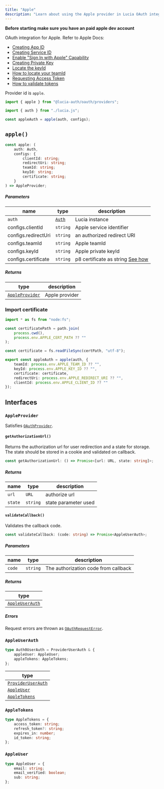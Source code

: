 ```yaml
---
title: "Apple"
description: "Learn about using the Apple provider in Lucia OAuth integration"
---
```


**Before starting make sure you have an paid apple dev account**

OAuth integration for Apple. Refer to Apple Docs:

- [Creating App ID](https://developer.apple.com/help/account/manage-identifiers/register-an-app-id/)
- [Creating Service ID](https://developer.apple.com/help/account/manage-identifiers/register-a-services-id)
- [Enable "Sign In with Apple" Capability](https://developer.apple.com/help/account/manage-identifiers/enable-app-capabilities)
- [Creating Private Key](https://developer.apple.com/help/account/manage-keys/create-a-private-key)
- [Locate the keyId](https://developer.apple.com/help/account/manage-keys/get-a-key-identifier)
- [How to locate your teamId](https://developer.apple.com/help/account/manage-your-team/locate-your-team-id)
- [Requesting Access Token](https://developer.apple.com/documentation/sign_in_with_apple/request_an_authorization_to_the_sign_in_with_apple_server)
- [How to validate tokens](https://developer.apple.com/documentation/sign_in_with_apple/generate_and_validate_tokens)

Provider id is `apple`.

```ts
import { apple } from "@lucia-auth/oauth/providers";

import { auth } from "./lucia.js";

const appleAuth = apple(auth, configs);
```

## `apple()`

```ts
const apple: (
	auth: Auth,
	configs: {
		clientId: string;
		redirectUri: string;
		teamId: string;
		keyId: string;
		certificate: string;
	}
) => AppleProvider;
```

##### Parameters

| name                | type                                       | description                                                    |
| ------------------- | ------------------------------------------ | -------------------------------------------------------------- |
| `auth`              | [`Auth`](/reference/lucia/interfaces/auth) | Lucia instance                                                 |
| configs.clientId    | `string`                                   | Apple service identifier                                       |
| configs.redirectUri | `string`                                   | an authorized redirect URI                                     |
| configs.teamId      | `string`                                   | Apple teamId                                                   |
| configs.keyId       | `string`                                   | Apple private keyId                                            |
| configs.certificate | `string`                                   | p8 certificate as string [See how](#how-to-import-certificate) |

##### Returns

| type                              | description    |
| --------------------------------- | -------------- |
| [`AppleProvider`](#appleprovider) | Apple provider |

### Import certificate

```ts
import * as fs from "node:fs";

const certificatePath = path.join(
	process.cwd(),
	process.env.APPLE_CERT_PATH ?? ""
);

const certificate = fs.readFileSync(certPath, "utf-8");

export const appleAuth = apple(auth, {
	teamId: process.env.APPLE_TEAM_ID ?? "",
	keyId: process.env.APPLE_KEY_ID ?? "",
	certificate: certificate,
	redirectUri: process.env.APPLE_REDIRECT_URI ?? "",
	clientId: process.env.APPLE_CLIENT_ID ?? ""
});
```

## Interfaces

### `AppleProvider`

Satisfies [`OAuthProvider`](/reference/oauth/interfaces#oauthprovider).

#### `getAuthorizationUrl()`

Returns the authorization url for user redirection and a state for storage. The state should be stored in a cookie and validated on callback.

```ts
const getAuthorizationUrl: () => Promise<[url: URL, state: string]>;
```

##### Returns

| name    | type     | description          |
| ------- | -------- | -------------------- |
| `url`   | `URL`    | authorize url        |
| `state` | `string` | state parameter used |

#### `validateCallback()`

Validates the callback code.

```ts
const validateCallback: (code: string) => Promise<AppleUserAuth>;
```

##### Parameters

| name   | type     | description                          |
| ------ | -------- | ------------------------------------ |
| `code` | `string` | The authorization code from callback |

##### Returns

| type                              |
| --------------------------------- |
| [`AppleUserAuth`](#appleuserauth) |

##### Errors

Request errors are thrown as [`OAuthRequestError`](/reference/oauth/interfaces#oauthrequesterror).

### `AppleUserAuth`

```ts
type Auth0UserAuth = ProviderUserAuth & {
	appleUser: AppleUser;
	appleTokens: AppleTokens;
};
```

| type                                                               |
| ------------------------------------------------------------------ |
| [`ProviderUserAuth`](/reference/oauth/interfaces#provideruserauth) |
| [`AppleUser`](#appleuser)                                          |
| [`AppleTokens`](#appletokens)                                      |

### `AppleTokens`

```ts
type AppleTokens = {
	access_token: string;
	refresh_token?: string;
	expires_in: number;
	id_token: string;
};
```

### `AppleUser`

```ts
type AppleUser = {
	email: string;
	email_verified: boolean;
	sub: string;
};
```
